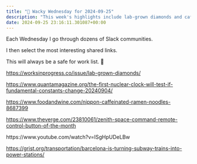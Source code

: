 ```yaml
---
title: "🤪 Wacky Wednesday for 2024-09-25"
description: "This week's highlights include lab-grown diamonds and caffeinated ramen!"
date: 2024-09-25 23:16:11.301087+00:00
---
```


<!-- buttondown-editor-mode: fancy --><p>Each Wednesday I go through dozens of Slack communities.</p><p>I then select the most interesting shared links.</p><p>This will always be a safe for work list. 🙈</p><p><a target="_blank" rel="noopener noreferrer nofollow" href="https://worksinprogress.co/issue/lab-grown-diamonds/">https://worksinprogress.co/issue/lab-grown-diamonds/</a></p><p><a target="_blank" rel="noopener noreferrer nofollow" href="https://www.quantamagazine.org/the-first-nuclear-clock-will-test-if-fundamental-constants-change-20240904/">https://www.quantamagazine.org/the-first-nuclear-clock-will-test-if-fundamental-constants-change-20240904/</a></p><p><a target="_blank" rel="noopener noreferrer nofollow" href="https://www.foodandwine.com/nippon-caffeinated-ramen-noodles-8687399">https://www.foodandwine.com/nippon-caffeinated-ramen-noodles-8687399</a></p><p><a target="_blank" rel="noopener noreferrer nofollow" href="https://www.theverge.com/23810061/zenith-space-command-remote-control-button-of-the-month">https://www.theverge.com/23810061/zenith-space-command-remote-control-button-of-the-month</a></p><p>https://www.youtube.com/watch?v=ISgHpUDeLBw</p><p><a target="_blank" rel="noopener noreferrer nofollow" href="https://grist.org/transportation/barcelona-is-turning-subway-trains-into-power-stations/">https://grist.org/transportation/barcelona-is-turning-subway-trains-into-power-stations/</a></p><p></p>
